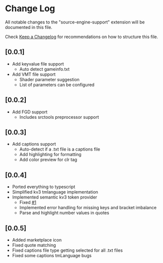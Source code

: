 # Change Log

All notable changes to the "source-engine-support" extension will be documented in this file.

Check [Keep a Changelog](http://keepachangelog.com/) for recommendations on how to structure this file.

## [0.0.1]

- Add keyvalue file support
  - Auto detect gameinfo.txt
- Add VMT file support
  - Shader parameter suggestion
  - List of parameters can be configured

## [0.0.2]

- Add FGD support
  - Includes srctools preprocessor support

## [0.0.3]

- Add captions support
  - Auto-detect if a .txt file is a captions file
  - Add highlighting for formatting
  - Add color preview for clr tag

## [0.0.4]

- Ported everything to typescript
- Simplified kv3 tmlanguage implementation
- Implemented semantic kv3 token provider
  - Fixed [#1](https://github.com/StefanH-AT/Source-Engine-VSCode-Extension/issues/1)
  - Implemented error handling for missing keys and bracket imbalance
  - Parse and highlight number values in quotes

## [0.0.5]

- Added marketplace icon
- Fixed quote matching
- Fixed captions file type getting selected for all .txt files
- Fixed some captions tmLanguage bugs